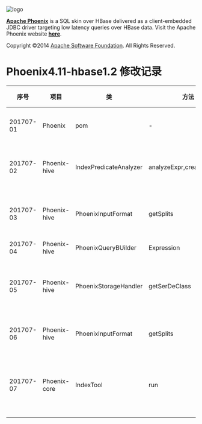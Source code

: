 <!--
Licensed to the Apache Software Foundation (ASF) under one or more
contributor license agreements.  See the NOTICE file distributed with
this work for additional information regarding copyright ownership.
The ASF licenses this file to You under the Apache License, Version 2.0
(the "License"); you may not use this file except in compliance with
the License.  You may obtain a copy of the License at

http://www.apache.org/licenses/LICENSE-2.0

Unless required by applicable law or agreed to in writing, software
distributed under the License is distributed on an "AS IS" BASIS,
WITHOUT WARRANTIES OR CONDITIONS OF ANY KIND, either express or implied.
See the License for the specific language governing permissions and
limitations under the License.
-->

![logo](http://phoenix.apache.org/images/logo.png)

<b>[Apache Phoenix](http://phoenix.apache.org/)</b> is a SQL skin over HBase delivered as a client-embedded JDBC driver targeting low latency queries over HBase data. Visit the Apache Phoenix website <b>[here](http://phoenix.apache.org/)</b>.

Copyright ©2014 [Apache Software Foundation](http://www.apache.org/). All Rights Reserved. 

Phoenix4.11-hbase1.2 修改记录  
====================

|序号|项目|类|方法|行号|修改说明| 
|---|---|---|---|---|---|  
|201707-01|Phoenix|pom|-|73|修改hive的版本到2.3.0|
|201707-02|Phoenix-hive|IndexPredicateAnalyzer|analyzeExpr,createAnalyzer|364,523|where条件增加like表达式处理方式|
|201707-03|Phoenix-hive|PhoenixInputFormat|getSplits|108|修改老版本的序列化反序列化工具|
|201707-04|Phoenix-hive|PhoenixQueryBUilder|Expression|709|增加like表达式|
|201707-05|Phoenix-hive|PhoenixStorageHandler|getSerDeClass|233|修改老版本获取序列化方法错误问题|
|201707-06|Phoenix-hive|PhoenixInputFormat|getSplits|104|增加spark客户端判断|
|201707-07|Phoenix-core|IndexTool|run|492,528,602|修复phoenix表名为小写，批量建立索引失败|